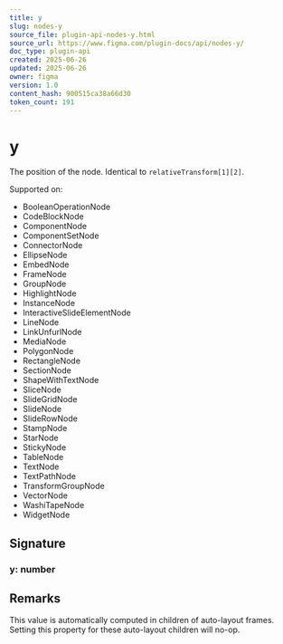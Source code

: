 ```yaml
---
title: y
slug: nodes-y
source_file: plugin-api-nodes-y.html
source_url: https://www.figma.com/plugin-docs/api/nodes-y/
doc_type: plugin-api
created: 2025-06-26
updated: 2025-06-26
owner: figma
version: 1.0
content_hash: 900515ca38a66d30
token_count: 191
---
```

# y

The position of the node. Identical to `relativeTransform[1][2]`.

 Supported on:

- BooleanOperationNode
- CodeBlockNode
- ComponentNode
- ComponentSetNode
- ConnectorNode
- EllipseNode
- EmbedNode
- FrameNode
- GroupNode
- HighlightNode
- InstanceNode
- InteractiveSlideElementNode
- LineNode
- LinkUnfurlNode
- MediaNode
- PolygonNode
- RectangleNode
- SectionNode
- ShapeWithTextNode
- SliceNode
- SlideGridNode
- SlideNode
- SlideRowNode
- StampNode
- StarNode
- StickyNode
- TableNode
- TextNode
- TextPathNode
- TransformGroupNode
- VectorNode
- WashiTapeNode
- WidgetNode

## Signature

### y: number

## Remarks

This value is automatically computed in children of auto-layout frames. Setting this property for these auto-layout children will no-op.